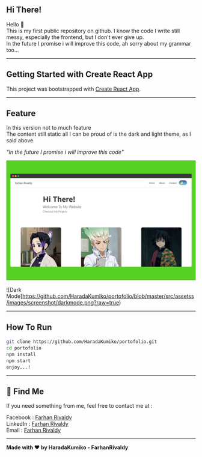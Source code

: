 ## Hi There!

<p>Hello 👋 <br>
This is my first public repository on github. I know the code I write still messy, especially the frontend, but I don't ever give up. <br> 
In the future I promise i will improve this code, ah sorry about my grammar too... </p>

------------
## Getting Started with Create React App
This project was bootstrapped with [Create React App](https://github.com/facebook/create-react-app).

------------
## Feature 
<p> In this version not to much feature <br>
The content still static all I can be proud of is the dark and light theme, as I said above </p>
 <i> "In the future I promise i will improve this code" </i> <br>

![Light Mode](https://github.com/HaradaKumiko/portofolio/blob/master/src/assetss/images/screenshot/lightmode.png?raw=true)

![Dark Mode]https://github.com/HaradaKumiko/portofolio/blob/master/src/assetss/images/screenshot/darkmode.png?raw=true)

------------
## How To Run 
```bash
git clone https://github.com/HaradaKumiko/portofolio.git
cd portofolio
npm install
npm start
enjoy...!
```
------------
## 🧑 Find Me 
<p>If you need something from me, feel free to contact me at : <p>
Facebook : <a href="https://www.facebook.com/han.rivaldy.5">Farhan Rivaldy</a><br>
LinkedIn : <a href="https://www.linkedin.com/in/farhanrivaldy">Farhan Rivaldy</a><br>
Email    : <a href="mailto:fariv.fariv12@gmail.com">Farhan Rivaldy</a>

------------
**Made with ❤️ by HaradaKumiko - FarhanRivaldy**
